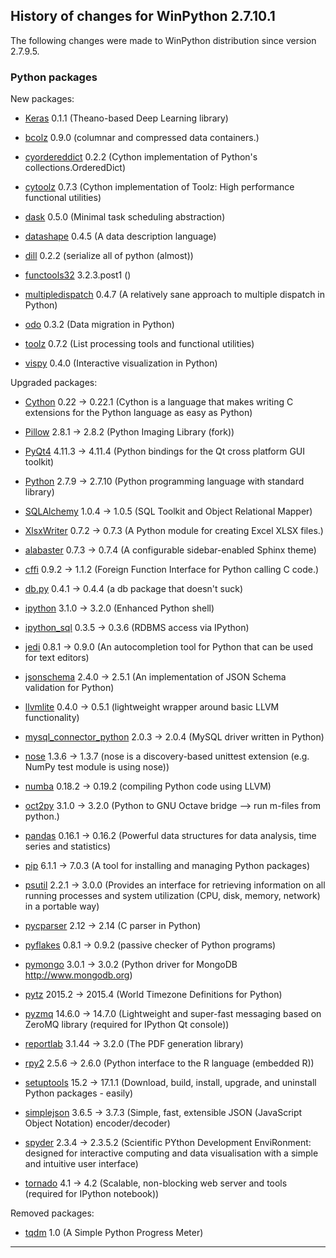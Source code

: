 ﻿## History of changes for WinPython 2.7.10.1

The following changes were made to WinPython distribution since version 2.7.9.5.

### Python packages

New packages:

  * [Keras](http://pypi.python.org/pypi/Keras) 0.1.1 (Theano-based Deep Learning library)
  * [bcolz](http://pypi.python.org/pypi/bcolz) 0.9.0 (columnar and compressed data containers.)
  * [cyordereddict](http://pypi.python.org/pypi/cyordereddict) 0.2.2 (Cython implementation of Python's collections.OrderedDict)
  * [cytoolz](http://pypi.python.org/pypi/cytoolz) 0.7.3 (Cython implementation of Toolz: High performance functional utilities)
  * [dask](http://pypi.python.org/pypi/dask) 0.5.0 (Minimal task scheduling abstraction)
  * [datashape](http://pypi.python.org/pypi/datashape) 0.4.5 (A data description language)
  * [dill](http://pypi.python.org/pypi/dill) 0.2.2 (serialize all of python (almost))
  * [functools32](http://pypi.python.org/pypi/functools32) 3.2.3.post1 ()
  * [multipledispatch](http://pypi.python.org/pypi/multipledispatch) 0.4.7 (A relatively sane approach to multiple dispatch in Python)
  * [odo](http://pypi.python.org/pypi/odo) 0.3.2 (Data migration in Python)
  * [toolz](http://pypi.python.org/pypi/toolz) 0.7.2 (List processing tools and functional utilities)
  * [vispy](http://pypi.python.org/pypi/vispy) 0.4.0 (Interactive visualization in Python)

Upgraded packages:

  * [Cython](http://www.cython.org) 0.22 → 0.22.1 (Cython is a language that makes writing C extensions for the Python language as easy as Python)
  * [Pillow](http://pypi.python.org/pypi/Pillow) 2.8.1 → 2.8.2 (Python Imaging Library (fork))
  * [PyQt4](http://www.riverbankcomputing.co.uk/software/pyqt/intro) 4.11.3 → 4.11.4 (Python bindings for the Qt cross platform GUI toolkit)
  * [Python](http://www.python.org/) 2.7.9 → 2.7.10 (Python programming language with standard library)
  * [SQLAlchemy](http://www.sqlalchemy.org) 1.0.4 → 1.0.5 (SQL Toolkit and Object Relational Mapper)
  * [XlsxWriter](http://pypi.python.org/pypi/XlsxWriter) 0.7.2 → 0.7.3 (A Python module for creating Excel XLSX files.)
  * [alabaster](http://pypi.python.org/pypi/alabaster) 0.7.3 → 0.7.4 (A configurable sidebar-enabled Sphinx theme)
  * [cffi](http://pypi.python.org/pypi/cffi) 0.9.2 → 1.1.2 (Foreign Function Interface for Python calling C code.)
  * [db.py](http://pypi.python.org/pypi/db.py) 0.4.1 → 0.4.4 (a db package that doesn't suck)
  * [ipython](http://ipython.org) 3.1.0 → 3.2.0 (Enhanced Python shell)
  * [ipython_sql](http://pypi.python.org/pypi/ipython_sql) 0.3.5 → 0.3.6 (RDBMS access via IPython)
  * [jedi](http://pypi.python.org/pypi/jedi) 0.8.1 → 0.9.0 (An autocompletion tool for Python that can be used for text editors)
  * [jsonschema](http://pypi.python.org/pypi/jsonschema) 2.4.0 → 2.5.1 (An implementation of JSON Schema validation for Python)
  * [llvmlite](http://pypi.python.org/pypi/llvmlite) 0.4.0 → 0.5.1 (lightweight wrapper around basic LLVM functionality)
  * [mysql_connector_python](http://pypi.python.org/pypi/mysql_connector_python) 2.0.3 → 2.0.4 (MySQL driver written in Python)
  * [nose](http://somethingaboutorange.com/mrl/projects/nose) 1.3.6 → 1.3.7 (nose is a discovery-based unittest extension (e.g. NumPy test module is using nose))
  * [numba](http://pypi.python.org/pypi/numba) 0.18.2 → 0.19.2 (compiling Python code using LLVM)
  * [oct2py](http://pypi.python.org/pypi/oct2py) 3.1.0 → 3.2.0 (Python to GNU Octave bridge --> run m-files from python.)
  * [pandas](http://pypi.python.org/pypi/pandas) 0.16.1 → 0.16.2 (Powerful data structures for data analysis, time series and statistics)
  * [pip](http://pypi.python.org/pypi/pip) 6.1.1 → 7.0.3 (A tool for installing and managing Python packages)
  * [psutil](http://code.google.com/p/psutil) 2.2.1 → 3.0.0 (Provides an interface for retrieving information on all running processes and system utilization (CPU, disk, memory, network) in a portable way)
  * [pycparser](http://pypi.python.org/pypi/pycparser) 2.12 → 2.14 (C parser in Python)
  * [pyflakes](http://pypi.python.org/pypi/pyflakes) 0.8.1 → 0.9.2 (passive checker of Python programs)
  * [pymongo](http://pypi.python.org/pypi/pymongo) 3.0.1 → 3.0.2 (Python driver for MongoDB <http://www.mongodb.org>)
  * [pytz](http://pytz.sourceforge.net/) 2015.2 → 2015.4 (World Timezone Definitions for Python)
  * [pyzmq](http://pypi.python.org/pypi/pyzmq) 14.6.0 → 14.7.0 (Lightweight and super-fast messaging based on ZeroMQ library (required for IPython Qt console))
  * [reportlab](http://www.reportlab.org) 3.1.44 → 3.2.0 (The PDF generation library)
  * [rpy2](http://pypi.python.org/pypi/rpy2) 2.5.6 → 2.6.0 (Python interface to the R language (embedded R))
  * [setuptools](http://pypi.python.org/pypi/setuptools) 15.2 → 17.1.1 (Download, build, install, upgrade, and uninstall Python packages - easily)
  * [simplejson](http://pypi.python.org/pypi/simplejson) 3.6.5 → 3.7.3 (Simple, fast, extensible JSON (JavaScript Object Notation) encoder/decoder)
  * [spyder](http://pypi.python.org/pypi/spyder) 2.3.4 → 2.3.5.2 (Scientific PYthon Development EnviRonment: designed for interactive computing and data visualisation with a simple and intuitive user interface)
  * [tornado](http://pypi.python.org/pypi/tornado) 4.1 → 4.2 (Scalable, non-blocking web server and tools (required for IPython notebook))

Removed packages:

  * [tqdm](http://pypi.python.org/pypi/tqdm) 1.0 (A Simple Python Progress Meter)

* * *
